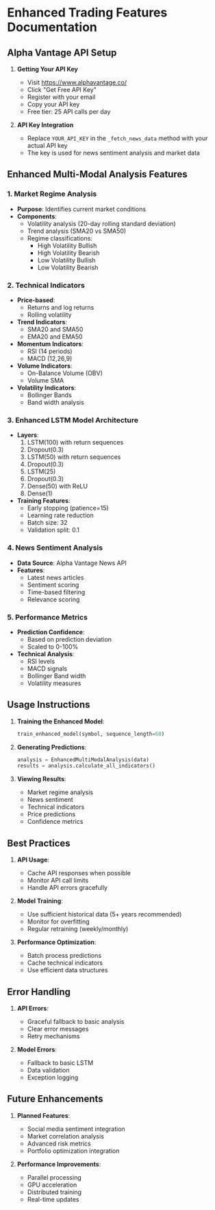 # Enhanced Trading Features Documentation

## Alpha Vantage API Setup

1. **Getting Your API Key**
   - Visit https://www.alphavantage.co/
   - Click "Get Free API Key"
   - Register with your email
   - Copy your API key
   - Free tier: 25 API calls per day

2. **API Key Integration**
   - Replace `YOUR_API_KEY` in the `_fetch_news_data` method with your actual API key
   - The key is used for news sentiment analysis and market data

## Enhanced Multi-Modal Analysis Features

### 1. Market Regime Analysis
- **Purpose**: Identifies current market conditions
- **Components**:
  - Volatility analysis (20-day rolling standard deviation)
  - Trend analysis (SMA20 vs SMA50)
  - Regime classifications:
    - High Volatility Bullish
    - High Volatility Bearish
    - Low Volatility Bullish
    - Low Volatility Bearish

### 2. Technical Indicators
- **Price-based**:
  - Returns and log returns
  - Rolling volatility
- **Trend Indicators**:
  - SMA20 and SMA50
  - EMA20 and EMA50
- **Momentum Indicators**:
  - RSI (14 periods)
  - MACD (12,26,9)
- **Volume Indicators**:
  - On-Balance Volume (OBV)
  - Volume SMA
- **Volatility Indicators**:
  - Bollinger Bands
  - Band width analysis

### 3. Enhanced LSTM Model Architecture
- **Layers**:
  1. LSTM(100) with return sequences
  2. Dropout(0.3)
  3. LSTM(50) with return sequences
  4. Dropout(0.3)
  5. LSTM(25)
  6. Dropout(0.3)
  7. Dense(50) with ReLU
  8. Dense(1)
- **Training Features**:
  - Early stopping (patience=15)
  - Learning rate reduction
  - Batch size: 32
  - Validation split: 0.1

### 4. News Sentiment Analysis
- **Data Source**: Alpha Vantage News API
- **Features**:
  - Latest news articles
  - Sentiment scoring
  - Time-based filtering
  - Relevance scoring

### 5. Performance Metrics
- **Prediction Confidence**:
  - Based on prediction deviation
  - Scaled to 0-100%
- **Technical Analysis**:
  - RSI levels
  - MACD signals
  - Bollinger Band width
  - Volatility measures

## Usage Instructions

1. **Training the Enhanced Model**:
   ```python
   train_enhanced_model(symbol, sequence_length=60)
   ```

2. **Generating Predictions**:
   ```python
   analysis = EnhancedMultiModalAnalysis(data)
   results = analysis.calculate_all_indicators()
   ```

3. **Viewing Results**:
   - Market regime analysis
   - News sentiment
   - Technical indicators
   - Price predictions
   - Confidence metrics

## Best Practices

1. **API Usage**:
   - Cache API responses when possible
   - Monitor API call limits
   - Handle API errors gracefully

2. **Model Training**:
   - Use sufficient historical data (5+ years recommended)
   - Monitor for overfitting
   - Regular retraining (weekly/monthly)

3. **Performance Optimization**:
   - Batch process predictions
   - Cache technical indicators
   - Use efficient data structures

## Error Handling

1. **API Errors**:
   - Graceful fallback to basic analysis
   - Clear error messages
   - Retry mechanisms

2. **Model Errors**:
   - Fallback to basic LSTM
   - Data validation
   - Exception logging

## Future Enhancements

1. **Planned Features**:
   - Social media sentiment integration
   - Market correlation analysis
   - Advanced risk metrics
   - Portfolio optimization integration

2. **Performance Improvements**:
   - Parallel processing
   - GPU acceleration
   - Distributed training
   - Real-time updates 